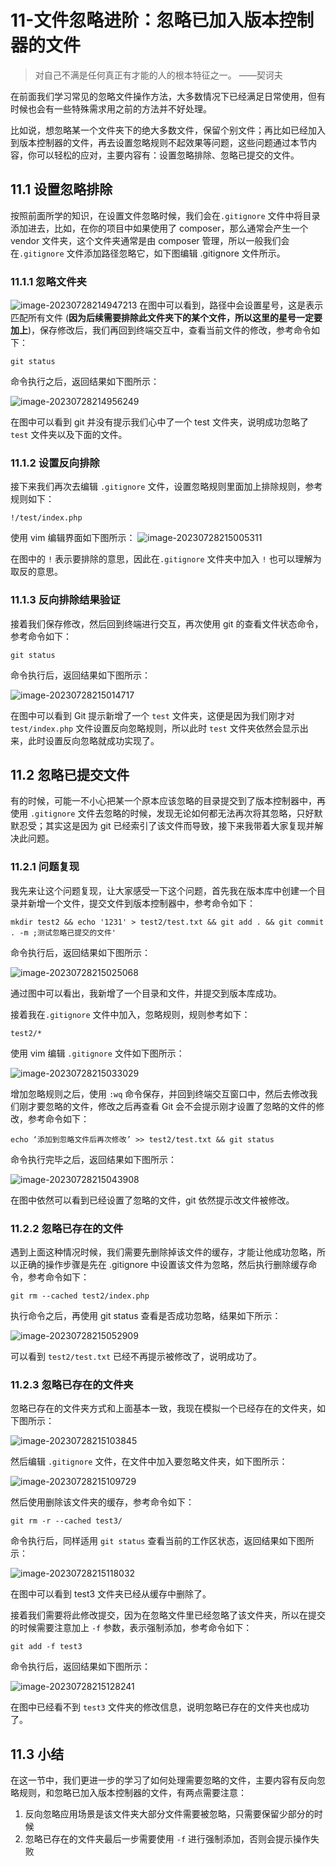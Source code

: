 # 11-文件忽略进阶：忽略已加入版本控制器的文件

> 对自己不满是任何真正有才能的人的根本特征之一。 ——契诃夫

在前面我们学习常见的忽略文件操作方法，大多数情况下已经满足日常使用，但有时候也会有一些特殊需求用之前的方法并不好处理。

比如说，想忽略某一个文件夹下的绝大多数文件，保留个别文件；再比如已经加入到版本控制器的文件，再去设置忽略规则不起效果等问题，这些问题通过本节内容，你可以轻松的应对，主要内容有：设置忽略排除、忽略已提交的文件。

## 11.1 设置忽略排除

按照前面所学的知识，在设置文件忽略时候，我们会在`.gitignore` 文件中将目录添加进去，比如，在你的项目中如果使用了 composer，那么通常会产生一个 vendor 文件夹，这个文件夹通常是由 composer 管理，所以一般我们会在`.gitignore` 文件添加路径忽略它，如下图编辑 .gitignore 文件所示。

### 11.1.1 忽略文件夹

![image-20230728214947213](./assets/image-20230728214947213.png)
在图中可以看到，路径中会设置星号，这是表示匹配所有文件 (**因为后续需要排除此文件夹下的某个文件，所以这里的星号一定要加上**)，保存修改后，我们再回到终端交互中，查看当前文件的修改，参考命令如下：

```
git status
```

命令执行之后，返回结果如下图所示：

![image-20230728214956249](./assets/image-20230728214956249.png)

在图中可以看到 git 并没有提示我们心中了一个 test 文件夹，说明成功忽略了 `test` 文件夹以及下面的文件。

### 11.1.2 设置反向排除

接下来我们再次去编辑 `.gitignore` 文件，设置忽略规则里面加上排除规则，参考规则如下：

```
!/test/index.php
```

使用 vim 编辑界面如下图所示：
![image-20230728215005311](./assets/image-20230728215005311.png)

在图中的 `!` 表示要排除的意思，因此在`.gitignore` 文件夹中加入 `!` 也可以理解为取反的意思。

### 11.1.3 反向排除结果验证

接着我们保存修改，然后回到终端进行交互，再次使用 git 的查看文件状态命令，参考命令如下：

```
git status
```

命令执行后，返回结果如下图所示：

![image-20230728215014717](./assets/image-20230728215014717.png)

在图中可以看到 Git 提示新增了一个 `test` 文件夹，这便是因为我们刚才对 `test/index.php` 文件设置反向忽略规则，所以此时 `test` 文件夹依然会显示出来，此时设置反向忽略就成功实现了。

## 11.2 忽略已提交文件

有的时候，可能一不小心把某一个原本应该忽略的目录提交到了版本控制器中，再使用 `.gitignore` 文件去忽略的时候，发现无论如何都无法再次将其忽略，只好默默忍受；其实这是因为 git 已经索引了该文件而导致，接下来我带着大家复现并解决此问题。

### 11.2.1 问题复现

我先来让这个问题复现，让大家感受一下这个问题，首先我在版本库中创建一个目录并新增一个文件，提交文件到版本控制器中，参考命令如下：

```
mkdir test2 && echo '1231' > test2/test.txt && git add . && git commit . -m ;测试忽略已提交的文件'
```

命令执行后，返回结果如下图所示：

![image-20230728215025068](./assets/image-20230728215025068.png)

通过图中可以看出，我新增了一个目录和文件，并提交到版本库成功。

接着我在`.gitignore` 文件中加入，忽略规则，规则参考如下：

```
test2/*
```

使用 vim 编辑 `.gitignore` 文件如下图所示：

![image-20230728215033029](./assets/image-20230728215033029.png)

增加忽略规则之后，使用 `:wq` 命令保存，并回到终端交互窗口中，然后去修改我们刚才要忽略的文件，修改之后再查看 Git 会不会提示刚才设置了忽略的文件的修改，参考命令如下：

```
echo ‘添加到忽略文件后再次修改’ >> test2/test.txt && git status
```

命令执行完毕之后，返回结果如下图所示：

![image-20230728215043908](./assets/image-20230728215043908.png)

在图中依然可以看到已经设置了忽略的文件，git 依然提示改文件被修改。

### 11.2.2 忽略已存在的文件

遇到上面这种情况时候，我们需要先删除掉该文件的缓存，才能让他成功忽略，所以正确的操作步骤是先在 .gitignore 中设置该文件为忽略，然后执行删除缓存命令，参考命令如下：

```
git rm --cached test2/index.php
```

执行命令之后，再使用 git status 查看是否成功忽略，结果如下所示：

![image-20230728215052909](./assets/image-20230728215052909.png)

可以看到 `test2/test.txt` 已经不再提示被修改了，说明成功了。

### 11.2.3 忽略已存在的文件夹

忽略已存在的文件夹方式和上面基本一致，我现在模拟一个已经存在的文件夹，如下图所示：

![image-20230728215103845](./assets/image-20230728215103845.png)

然后编辑 `.gitignore` 文件，在文件中加入要忽略文件夹，如下图所示：

![image-20230728215109729](./assets/image-20230728215109729.png)

然后使用删除该文件夹的缓存，参考命令如下：

```
git rm -r --cached test3/
```

命令执行后，同样适用 `git status` 查看当前的工作区状态，返回结果如下图所示：

![image-20230728215118032](./assets/image-20230728215118032.png)

在图中可以看到 test3 文件夹已经从缓存中删除了。

接着我们需要将此修改提交，因为在忽略文件里已经忽略了该文件夹，所以在提交的时候需要注意加上 `-f` 参数，表示强制添加，参考命令如下：

```
git add -f test3
```

命令执行后，返回结果如下图所示：

![image-20230728215128241](./assets/image-20230728215128241.png)

在图中已经看不到 `test3` 文件夹的修改信息，说明忽略已存在的文件夹也成功了。

## 11.3 小结

在这一节中，我们更进一步的学习了如何处理需要忽略的文件，主要内容有反向忽略规则，和忽略已加入版本控制器的文件，有两点需要注意：

1. 反向忽略应用场景是该文件夹大部分文件需要被忽略，只需要保留少部分的时候
2. 忽略已存在的文件夹最后一步需要使用 `-f` 进行强制添加，否则会提示操作失败
